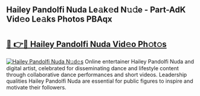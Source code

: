 ## Hailey Pandolfi Nuda Le𝚊k𝚎d N𝚞𝚍e - Part-AdK Vid𝚎o Le𝚊ks Photos PBAqx

# <h2><a href="http://fbftpel.evod.top/?m=Hailey+Pandolfi+Nuda">🔗 👉🔴 Hailey Pandolfi Nuda Vid𝚎o Ph𝚘t𝚘s</a></h2>

[![Hailey Pandolfi Nuda N𝚞d𝚎s](https://i.imgur.com/8V9OHl7.gif)](http://fbftpel.evod.top/?m=Hailey+Pandolfi+Nuda)
Online entertainer Hailey Pandolfi Nuda and digital artist, celebrated for disseminating dance and lifestyle content through collaborative dance performances and short videos. Leadership qualities Hailey Pandolfi Nuda are essential for public figures to inspire and motivate their followers. 
